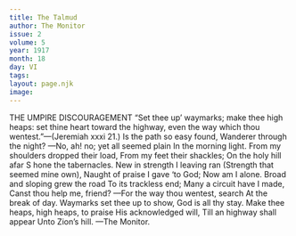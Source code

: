 ```yaml
---
title: The Talmud
author: The Monitor
issue: 2
volume: 5
year: 1917
month: 18
day: VI
tags:
layout: page.njk
image:
---
```

THE UMPIRE DISCOURAGEMENT       “Set thee up’ waymarks; make thee high heaps: set thine heart toward the highway, even the way which thou wentest.”—(Jeremiah xxxi 21.)       Is the path so easy found,    Wanderer through the night?    —No, ah! no; yet all seemed plain    In the morning light.       From my shoulders dropped their load,    From my feet their shackles;    On the holy hill afar S   hone the tabernacles.       New in strength I leaving ran    (Strength that seemed mine own),    Naught of praise I gave ‘to God;    Now am I alone.       Broad and sloping grew the road    To its trackless end;    Many a circuit have I made,    Canst thou help me, friend?       —For the way thou wentest, search    At the break of day.    Waymarks set thee up to show,    God is all thy stay.       Make thee heaps, high heaps, to praise    His acknowledged will,    Till an highway shall appear    Unto Zion’s hill.    —The Monitor. 

